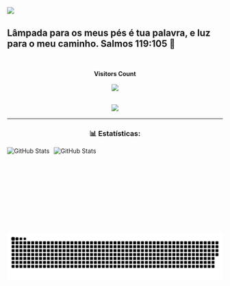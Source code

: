 <img src="https://readme-typing-svg.herokuapp.com/?font=Righteous&size=35&center=true&vCenter=true&width=500&height=70&duration=4000&lines=Olá!+👋;+Seja+bem-vindo!;" />

## Lâmpada para os meus pés é tua palavra, e luz para o meu caminho. Salmos 119:105 👊


</div>
<div align="center">
<br><p align="center"><b>Visitors Count</b></p>  
<p align="center"><img align="center" src="https://profile-counter.glitch.me/{Eng-Paulo}/count.svg" /></p> 
<br>


<div align="center">  
 <img src="https://skillicons.dev/icons?i=html,css,js,ts,python,nodejs,react,git,github,linux,vscode,notion,&theme=dark" />
 
 

<br>
<hr>

### 📊 Estatísticas:

<p>
  <img 
    align="left" 
    alt="GitHub Stats" 
    height="200" 
    style="padding-right: 10px;" 
    src="https://github-readme-stats.vercel.app/api?username=Eng-Paulo&show_icons=true&theme=tokyonight&include_all_commits=true&locale=pt-br" 
  />

<img 
      align="left" 
      alt="GitHub Stats" 
      height="200" 
      src="https://github-readme-stats.vercel.app/api/top-langs/?username=Eng-Paulo&theme=tokyonight&layout=compact&custom_title=Tecnologias&langs_count=9" 
  />

</p>


  


</p>
<br>


<br>


<br>


![Snake animation](https://github.com/betafontes/betafontes/blob/output/github-contribution-grid-snake.svg)
</div>
<br>
<p>
 




 

